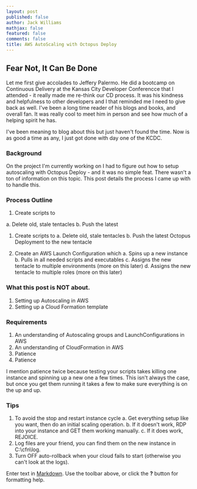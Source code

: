```yaml
---
layout: post
published: false
author: Jack Williams
mathjax: false
featured: false
comments: false
title: AWS AutoScaling with Octopus Deploy
---
```

## Fear Not, It Can Be Done

Let me first give accolades to Jeffery Palermo. He did a bootcamp on Continuous Delivery at the Kansas City Developer Conferencce that I attended - it really made me re-think our CD process. It was his kindness and helpfulness to other developers and I that reminded me I need to give back as well. I've been a long time reader of his blogs and books, and overall fan. It was really cool to meet him in person and see how much of a helping spirit he has.

I've been meaning to blog about this but just haven't found the time. Now is as good a time as any, I just got done with day one of the KCDC.

### Background

On the project I'm currently working on I had to figure out how to setup autoscaling with Octopus Deploy - and it was no simple feat. There wasn't a ton of information on this topic. This post details the process I came up with to handle this.

### Process Outline

1. Create scripts to

a. Delete old, stale tentacles
b. Push the latest 

1. Create scripts to
a. Delete old, stale tentacles
b. Push the latest Octopus Deployment to the new tentacle

2. Create an AWS Launch Configuration which
	a. Spins up a new instance
    b. Pulls in all needed scripts and executables
	c. Assigns the new tentacle to multiple environments (more on this later)
    d. Assigns the new tentacle to multiple roles (more on this later)

### What this post is NOT about.

1. Setting up Autoscaling in AWS
2. Setting up a Cloud Formation template

### Requirements

1. An understanding of Autoscaling groups and LaunchConfigurations in AWS
2. An understanding of CloudFormation in AWS
3. Patience
4. Patience

I mention patience twice because testing your scripts takes killing one instance and spinning up a new one a few times. This isn't always the case, but once you get them running it takes a few to make sure everything is on the up and up.

### Tips
1. To avoid the stop and restart instance cycle
	a. Get everything setup like you want, then do an initial scaling operation.
    b. If it doesn't work, RDP into your instance and GET them working manually.
    c. If it does work, REJOICE.
2. Log files are your friend, you can find them on the new instance in C:\cfn\log.
3. Turn OFF auto-rollback when your cloud fails to start (otherwise you can't look at the logs).



Enter text in [Markdown](http://daringfireball.net/projects/markdown/). Use the toolbar above, or click the **?** button for formatting help.
